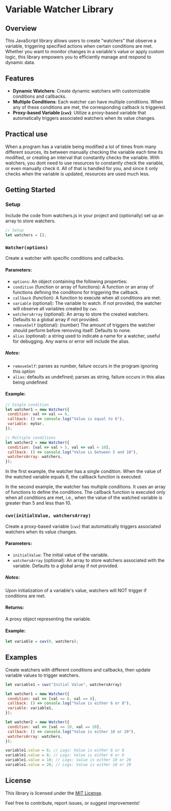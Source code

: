 # Variable Watcher Library

## Overview

This JavaScript library allows users to create "watchers" that observe a variable, triggering specified actions when certain conditions are met. Whether you want to monitor changes in a variable's value or apply custom logic, this library empowers you to efficiently manage and respond to dynamic data.

## Features

- **Dynamic Watchers**: Create dynamic watchers with customizable conditions and callbacks.
- **Multiple Conditions**: Each watcher can have multiple conditions. When any of these conditions are met, the corresponding callback is triggered.
- **Proxy-based Variable (`cwv`)**: Utilize a proxy-based variable that automatically triggers associated watchers when its value changes.

## Practical use

When a program has a variable being modified a lot of times from many different sources, its between manually checking the variable each time its modified, or creating an interval that constantly checks the variable. With watchers, you dont need to use resources to constantly check the variable, or even manually check it. All of that is handled for you, and since it only checks when the variable is updated, resources are used much less.

## Getting Started

### Setup

Include the code from watchers.js in your project and (optionally) set up an array to store watchers.

```javascript
// Setup
let watchers = [];
```

### `Watcher(options)`

Create a watcher with specific conditions and callbacks.

#### Parameters:

- `options`: An object containing the following properties:
 - `condition` (function or array of functions): A function or an array of functions defining the conditions for triggering the callback.
 - `callback` (function): A function to execute when all conditions are met.
 - `variable` (optional): The variable to watch. If not provided, the watcher will observe all variables created by `cwv`.
 - `watchersArray` (optional): An array to store the created watchers. Defaults to a global array if not provided.
 - `removeSelf` (optional): (number) The amount of triggers the watcher should perform before removing itself. Defaults to none.
 - `alias` (optional): a string used to indicate a name for a watcher, useful for debugging. Any warns or error will include the alias.

##### Notes:
 - `removeSelf`: parses as number, failure occurs in the program ignoring this option
 - `alias`: defaults as undefined; parses as string, failure occurs in this alias being undefined

#### Example:

```javascript
// Single condition
let watcher1 = new Watcher({
 condition: val => val == 6,
 callback: () => console.log("Value is equal to 6"),
 variable: myVar,
});

// Multiple conditions
let watcher2 = new Watcher({
 condition: [val => val > 5, val => val < 10],
 callback: () => console.log("Value is between 5 and 10"),
 watchersArray: watchers,
});
```

In the first example, the watcher has a single condition. When the value of the watched variable equals 6, the callback function is executed.

In the second example, the watcher has multiple conditions. It uses an array of functions to define the conditions. The callback function is executed only when all conditions are met, i.e., when the value of the watched variable is greater than 5 and less than 10.

### `cwv(initialValue, watchersArray)`

Create a proxy-based variable (`cwv`) that automatically triggers associated watchers when its value changes.

#### Parameters:

- `initialValue`: The initial value of the variable.
- `watchersArray` (optional): An array to store watchers associated with the variable. Defaults to a global array if not provided.

##### Notes:
Upon initialization of a variable's value, watchers will NOT trigger if conditions are met.

#### Returns:

A proxy object representing the variable.

#### Example:

```javascript
let variable = cwv(0, watchers);
```

## Examples

Create watchers with different conditions and callbacks, then update variable values to trigger watchers.

```javascript
let variable1 = cwv("Initial Value", watchersArray)

let watcher1 = new Watcher({
 condition: val => [val == 6, val == 8],
 callback: () => console.log("Value is either 6 or 8"),
 variable: variable1,
});

let watcher2 = new Watcher({
 condition: val => [val == 10, val == 20],
 callback: () => console.log("Value is either 10 or 20"),
 watchersArray: watchers,
});

variable1.value = 6; // Logs: Value is either 6 or 8
variable1.value = 8; // Logs: Value is either 6 or 8
variable1.value = 10; // Logs: Value is either 10 or 20
variable1.value = 20; // Logs: Value is either 10 or 20
```

## License

This library is licensed under the [MIT License](LICENSE).

Feel free to contribute, report issues, or suggest improvements!
